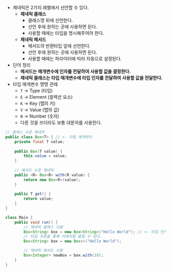 - 제네릭은 2가지 레벨에서 선언할 수 있다.
	- **제네릭 클래스**
		- 클래스명 뒤에 선언한다.
		- 선언 후에 원하는 곳에 사용하면 된다.
		- 사용할 때에는 타입을 명시해주어야 한다.
	- **제네릭 메서드**
		- 메서드의 반환타입 앞에 선언한다.
		- 선언 후에 원하는 곳에 사용하면 된다.
		- 사용할 때에는 파라미터에 따라 자동으로 설정된다.
- 단어 정리
	- **메서드는 매개변수에 인자를 전달하여 사용할 값을 결정한다.**
	- **제네릭 클래스는 타입 매개변수에 타입 인자를 전달하여 사용할 값을 전달한다.**
- 타입 매개변수 명명 관례
	- `T` → Type (타입)
	- `E` → Element (컬렉션 요소)
	- `K` → Key (맵의 키)
	- `V` → Value (맵의 값)
	- `N` → Number (숫자)
	- 다른 것을 쓰더라도 보통 대문자를 사용한다.
```java
// 클래스 수준 제네릭  
public class Box<T> { // <- 타입 매개변수
    private final T value;  
      
    public Box(T value) {  
        this.value = value;  
    }  
      
    // 메서드 수준 제네릭  
    public <R> Box<R> with(R value) {  
        return new Box<R>(value);  
    }  
      
    public T get() {  
        return value;  
    }  
}

class Main {  
    public void run() {  
	    // 제네릭 클래스 사용
        Box<String> box = new Box<String>("Hello World"); // <- 타입 인자
        // 타입 추론을 통해 아래처럼 줄일 수 있다.
        Box<String> box = new Box<>("Hello World");  

		// 제네릭 메서드 사용
        Box<Integer> newBox = box.with(10);  
    }  
}
```